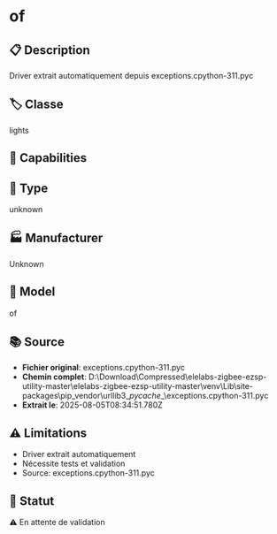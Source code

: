 # of

## 📋 Description
Driver extrait automatiquement depuis exceptions.cpython-311.pyc

## 🏷️ Classe
lights

## 🔧 Capabilities


## 📡 Type
unknown

## 🏭 Manufacturer
Unknown

## 📱 Model
of

## 📚 Source
- **Fichier original**: exceptions.cpython-311.pyc
- **Chemin complet**: D:\Download\Compressed\elelabs-zigbee-ezsp-utility-master\elelabs-zigbee-ezsp-utility-master\venv\Lib\site-packages\pip\_vendor\urllib3\__pycache__\exceptions.cpython-311.pyc
- **Extrait le**: 2025-08-05T08:34:51.780Z

## ⚠️ Limitations
- Driver extrait automatiquement
- Nécessite tests et validation
- Source: exceptions.cpython-311.pyc

## 🚀 Statut
⚠️ En attente de validation
